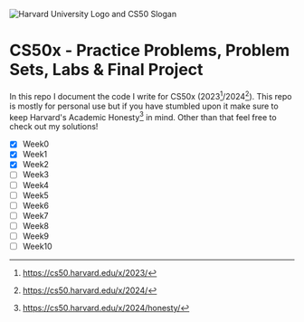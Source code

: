 ![Harvard University Logo and CS50 Slogan](https://i.ibb.co/3cDXfLq/gkyb-Tn-H7-Hw3y0w-Yt-5q7z-H-hdh24-Y6-F4m-A03-JWQ-mx4.jpg)
# CS50x - Practice Problems, Problem Sets, Labs & Final Project
In this repo I document the code I write for CS50x (2023[^1]/2024[^2]). 
This repo is mostly for personal use but if you have stumbled upon it make sure to keep Harvard's Academic Honesty[^3] in mind. Other than that feel free to check out my solutions!

- [x] Week0
- [x] Week1
- [x] Week2
- [ ] Week3
- [ ] Week4
- [ ] Week5
- [ ] Week6
- [ ] Week7
- [ ] Week8
- [ ] Week9
- [ ] Week10

[^1]: https://cs50.harvard.edu/x/2023/
[^2]: https://cs50.harvard.edu/x/2024/
[^3]: https://cs50.harvard.edu/x/2024/honesty/
